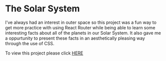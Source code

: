 # The Solar System

I've always had an interest in outer space so this project was a fun way to get more practice with using React Router while being able to learn some interesting facts about all of the planets in our Solar System. It also gave me a oppurtunity to present these facts in an aesthetically pleasing way through the use of CSS.

To view this project please click [HERE](https://nicholaslicata.github.io/The-Solar-System/)
